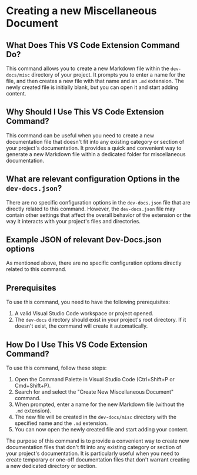 # Creating a new Miscellaneous Document

## What Does This VS Code Extension Command Do?

This command allows you to create a new Markdown file within the `dev-docs/misc` directory of your project. It prompts you to enter a name for the file, and then creates a new file with that name and an `.md` extension. The newly created file is initially blank, but you can open it and start adding content.

## Why Should I Use This VS Code Extension Command?

This command can be useful when you need to create a new documentation file that doesn't fit into any existing category or section of your project's documentation. It provides a quick and convenient way to generate a new Markdown file within a dedicated folder for miscellaneous documentation.

## What are relevant configuration Options in the `dev-docs.json`?

There are no specific configuration options in the `dev-docs.json` file that are directly related to this command. However, the `dev-docs.json` file may contain other settings that affect the overall behavior of the extension or the way it interacts with your project's files and directories.

## Example JSON of relevant Dev-Docs.json options

As mentioned above, there are no specific configuration options directly related to this command.

## Prerequisites

To use this command, you need to have the following prerequisites:

1. A valid Visual Studio Code workspace or project opened.
2. The `dev-docs` directory should exist in your project's root directory. If it doesn't exist, the command will create it automatically.

## How Do I Use This VS Code Extension Command?

To use this command, follow these steps:

1. Open the Command Palette in Visual Studio Code (Ctrl+Shift+P or Cmd+Shift+P).
2. Search for and select the "Create New Miscellaneous Document" command.
3. When prompted, enter a name for the new Markdown file (without the `.md` extension).
4. The new file will be created in the `dev-docs/misc` directory with the specified name and the `.md` extension.
5. You can now open the newly created file and start adding your content.

The purpose of this command is to provide a convenient way to create new documentation files that don't fit into any existing category or section of your project's documentation. It is particularly useful when you need to create temporary or one-off documentation files that don't warrant creating a new dedicated directory or section.
  
  
